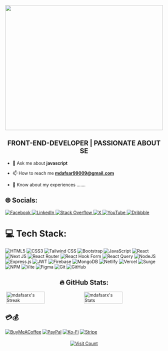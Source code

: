<div align="center">
  <img height="400" width="100%" src="https://i.postimg.cc/NM3jkJkr/Olivia-Wilson-3.png"  />
</div>



###

<h2 align="center">FRONT-END-DEVELOPER | PASSIONATE ABOUT SE</h3>

- 💬 Ask me about **javascript**

- 📫 How to reach me **mdafsar99009@gmail.com**

- 📄 Know about my experiences .......

## 🌐 Socials:
<a href="https://www.facebook.com/profile.php?id=61554716528686&.id=61554716528686">
  <img src="https://img.shields.io/badge/Facebook-%231877F2.svg?logo=Facebook&logoColor=white" alt="Facebook" />
</a>
<a href="https://www.linkedin.com/in/md-afsar-mahmud">
  <img src="https://img.shields.io/badge/LinkedIn-%230077B5.svg?logo=linkedin&logoColor=white" alt="LinkedIn" />
</a>
<a href="https://stackoverflow.com/users/25553736/md-afsar?tab=profile">
  <img src="https://img.shields.io/badge/-Stackoverflow-FE7A16?logo=stack-overflow&logoColor=white" alt="Stack Overflow" />
</a>
<a href="https://x.com/MDAFSARX">
  <img src="https://img.shields.io/badge/X-black.svg?logo=X&logoColor=white" alt="X" />
</a>
<a href="https://www.youtube.com/channel/UCfokMm6sYTLAP1_071QLrEA">
  <img src="https://img.shields.io/badge/YouTube-%23FF0000.svg?logo=YouTube&logoColor=white" alt="YouTube" />
</a>
<a href="https://dribbble.com/a">
  <img src="https://img.shields.io/badge/Dribbble-EA4C89.svg?logo=dribbble&logoColor=white" alt="Dribbble" />
</a>


# 💻 Tech Stack:
![HTML5](https://img.shields.io/badge/HTML5-%23E34F26.svg?style=for-the-badge&logo=html5&logoColor=white) ![CSS3](https://img.shields.io/badge/CSS3-%231572B6.svg?style=for-the-badge&logo=css3&logoColor=white) ![Tailwind CSS](https://img.shields.io/badge/Tailwind%20CSS-%2338B2AC.svg?style=for-the-badge&logo=tailwind-css&logoColor=white) ![Bootstrap](https://img.shields.io/badge/Bootstrap-%238511FA.svg?style=for-the-badge&logo=bootstrap&logoColor=white)
 ![JavaScript](https://img.shields.io/badge/javascript-%23323330.svg?style=for-the-badge&logo=javascript&logoColor=%23F7DF1E) ![React](https://img.shields.io/badge/react-%2320232a.svg?style=for-the-badge&logo=react&logoColor=%2361DAFB) ![Next JS](https://img.shields.io/badge/Next-black?style=for-the-badge&logo=next.js&logoColor=white)  ![React Router](https://img.shields.io/badge/React_Router-CA4245?style=for-the-badge&logo=react-router&logoColor=white) ![React Hook Form](https://img.shields.io/badge/React%20Hook%20Form-%23EC5990.svg?style=for-the-badge&logo=reacthookform&logoColor=white) ![React Query](https://img.shields.io/badge/-React%20Query-FF4154?style=for-the-badge&logo=react%20query&logoColor=white) ![NodeJS](https://img.shields.io/badge/node.js-6DA55F?style=for-the-badge&logo=node.js&logoColor=white) ![Express.js](https://img.shields.io/badge/express.js-%23404d59.svg?style=for-the-badge&logo=express&logoColor=%2361DAFB) ![JWT](https://img.shields.io/badge/JWT-black?style=for-the-badge&logo=JSON%20web%20tokens) ![Firebase](https://img.shields.io/badge/firebase-a08021?style=for-the-badge&logo=firebase&logoColor=ffcd34) ![MongoDB](https://img.shields.io/badge/MongoDB-%234ea94b.svg?style=for-the-badge&logo=mongodb&logoColor=white) ![Netlify](https://img.shields.io/badge/netlify-%23000000.svg?style=for-the-badge&logo=netlify&logoColor=#00C7B7) ![Vercel](https://img.shields.io/badge/vercel-%23000000.svg?style=for-the-badge&logo=vercel&logoColor=white) ![Surge](https://img.shields.io/badge/Surge-%23000000.svg?style=for-the-badge&logo=surge&logoColor=white)
 ![NPM](https://img.shields.io/badge/NPM-%23CB3837.svg?style=for-the-badge&logo=npm&logoColor=white) ![Vite](https://img.shields.io/badge/vite-%23646CFF.svg?style=for-the-badge&logo=vite&logoColor=white) ![Figma](https://img.shields.io/badge/figma-%23F24E1E.svg?style=for-the-badge&logo=figma&logoColor=white) ![Git](https://img.shields.io/badge/git-%23F05033.svg?style=for-the-badge&logo=git&logoColor=white) ![GitHub](https://img.shields.io/badge/github-%23121011.svg?style=for-the-badge&logo=github&logoColor=white) 
 

<h2 style="text-align:center;">🔥 GitHub Stats:</h2>
<div style="display:flex; justify-content:center; align-items:center;">
  <img src="https://github-readme-streak-stats.herokuapp.com/?user=mdafsarx&theme=highcontrast&hide_border=true" alt="mdafsarx's Streak" width="49.5%" hight="200px">
  <img src="https://github-readme-stats.vercel.app/api?username=mdafsarx&theme=highcontrast&show_icons=true&hide_border=true&count_private=true" alt="mdafsarx's Stats"  width="49.5%" hight="200px">
</div>

 ## 💳💰
[![BuyMeACoffee](https://img.shields.io/badge/Buy%20Me%20a%20Coffee-ffdd00?style=for-the-badge&logo=buy-me-a-coffee&logoColor=black)](https://buymeacoffee.com/mdafsax)
[![PayPal](https://img.shields.io/badge/PayPal-00457C?style=for-the-badge&logo=paypal&logoColor=white)](https://www.paypal.com)
[![Ko-Fi](https://img.shields.io/badge/Ko--fi-F16061?style=for-the-badge&logo=ko-fi&logoColor=white)](https://ko-fi.com)
[![Stripe](https://img.shields.io/badge/Stripe-008CDD?style=for-the-badge&logo=stripe&logoColor=white)](https://stripe.com)


<div style="text-align: center; margin-top: 20px;">
  <a href="https://visitcount.itsvg.in/api?id=mdafsarx&icon=0&color=0" target="_blank">
    <img src="https://visitcount.itsvg.in/api?id=mdafsarx&icon=0&color=0" alt="Visit Count" />
  </a>
</div>
